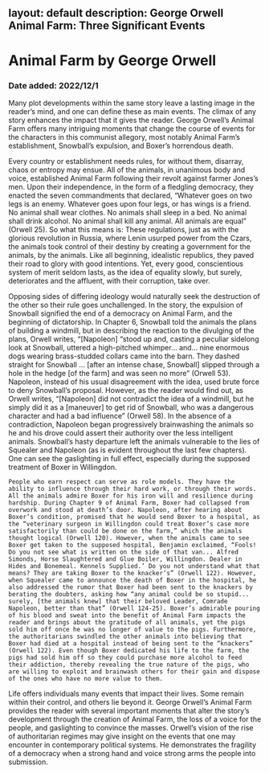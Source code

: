 layout: default
description: George Orwell Animal Farm: Three Significant Events
---
# Animal Farm by George Orwell
### Date added: 2022/12/1
Many plot developments within the same story leave a lasting image in the reader’s mind, and one can define these as main events. The climax of any story enhances the impact that it gives the reader. George Orwell’s Animal Farm offers many intriguing moments that change the course of events for the characters in this communist allegory, most notably Animal Farm’s establishment, Snowball’s expulsion, and Boxer’s horrendous death.
 
Every country or establishment needs rules, for without them, disarray, chaos or entropy may ensue. All of the animals, in unanimous body and voice, established Animal Farm following their revolt against farmer Jones’s men. Upon their independence, in the form of a fledgling democracy, they enacted the seven commandments that declared, “Whatever goes on two legs is an enemy. Whatever goes upon four legs, or has wings is a friend. No animal shall wear clothes. No animals shall sleep in a bed. No animal shall drink alcohol. No animal shall kill any animal. All animals are equal” (Orwell 25). So what this means is:  These regulations, just as with the glorious revolution in Russia, where Lenin usurped power from the Czars, the animals took control of their destiny by creating a government for the animals, by the animals. Like all beginning, idealistic republics, they paved their road to glory with good intentions. Yet, every good, conscientious system of merit seldom lasts, as the idea of equality slowly, but surely, deteriorates and the affluent, with their corruption, take over.  
 
Opposing sides of differing ideology would naturally seek the destruction of the other so their rule goes unchallenged. In the story, the expulsion of Snowball signified the end of a democracy on Animal Farm, and the beginning of dictatorship. In Chapter 6, Snowball told the animals the plans of building a windmill, but in describing the reaction to the divulging of the plans, Orwell writes, “[Napoleon] “stood up and, casting a peculiar sidelong look at Snowball, uttered a high-pitched whimper… and… nine enormous dogs wearing brass-studded collars came into the barn. They dashed straight for Snowball … [after an intense chase, Snowball] slipped through a hole in the hedge [of the farm] and was seen no more” (Orwell 53). Napoleon, instead of his usual disagreement with the idea, used brute force to deny Snowball’s proposal. However, as the reader would find out, as Orwell writes, “[Napoleon] did not contradict the idea of a windmill, but he simply did it as a [maneuver] to get rid of Snowball, who was a dangerous character and had a bad influence” (Orwell 58). In the absence of a contradiction, Napoleon began progressively brainwashing the animals so he and his drove could assert their authority over the less intelligent animals. Snowball’s hasty departure left the animals vulnerable to the lies of Squealer and Napoleon (as is evident throughout the last few chapters). One can see the gaslighting in full effect, especially during the supposed treatment of Boxer in Willingdon. 
 
 	People who earn respect can serve as role models. They have the ability to influence through their hard work, or through their words. All the animals admire Boxer for his iron will and resilience during hardship. During Chapter 9 of Animal Farm, Boxer had collapsed from overwork and stood at death’s door. Napoleon, after hearing about Boxer’s condition, promised that he would send Boxer to a hospital, as the “veterinary surgeon in Willingdon could treat Boxer’s case more satisfactorily than could be done on the farm,” which the animals thought logical (Orwell 120). However, when the animals came to see Boxer get taken to the supposed hospital, Benjamin exclaimed, “Fools! Do you not see what is written on the side of that van... Alfred Simonds, Horse Slaughtered and Glue Boiler, Willingdon. Dealer in Hides and Bonemeal. Kennels Supplied.’ Do you not understand what that means? They are taking Boxer to the knacker’s” (Orwell 122). However, when Squealer came to announce the death of Boxer in the hospital, he also addressed the rumor that Boxer had been sent to the knackers by berating the doubters, asking how “any animal could be so stupid... surely, [the animals knew] that their beloved Leader, Comrade Napoleon, better than that” (Orwell 124-25). Boxer’s admirable pouring of his blood and sweat into the benefit of Animal Farm impacts the reader and brings about the gratitude of all animals, yet the pigs sold him off once he was no longer of value to the pigs. Furthermore, the authoritarians swindled the other animals into believing that Boxer had died at a hospital instead of being sent to the “knackers” (Orwell 122). Even though Boxer dedicated his life to the farm, the pigs had sold him off so they could purchase more alcohol to feed their addiction, thereby revealing the true nature of the pigs, who are willing to exploit and brainwash others for their gain and dispose of the ones who have no more value to them.
 
Life offers individuals many events that impact their lives. Some remain within their control, and others lie beyond it. George Orwell’s Animal Farm provides the reader with several important moments that alter the story’s development through the creation of Animal Farm, the loss of a voice for the people, and gaslighting to convince the masses. Orwell’s vision of the rise of authoritarian regimes may give insight on the events that one may encounter in contemporary political systems. He demonstrates the fragility of a democracy when a strong hand and voice strong arms the people into submission. 